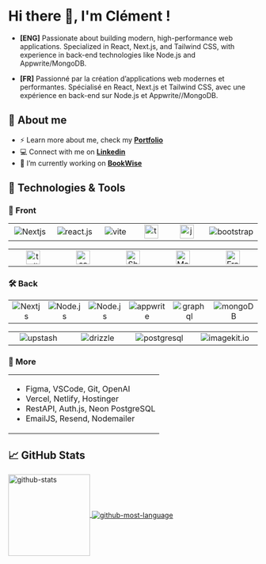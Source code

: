 <h1 align="left"> Hi there 👋, I'm Clément !</h1>

- **[ENG]** Passionate about building modern, high-performance web applications. Specialized in React, Next.js, and Tailwind CSS, with experience in back-end technologies like Node.js and Appwrite/MongoDB.

- **[FR]** Passionné par la création d’applications web modernes et performantes. Spécialisé en React, Next.js et Tailwind CSS, avec une expérience en back-end sur Node.js et Appwrite//MongoDB.

<h2 align="left">📖 About me</h2>

- ⚡ Learn more about me, check my **[Portfolio](https://cmadiot.vercel.app/)**
- 💻 Connect with me on **[Linkedin](https://www.linkedin.com/feed/)**
- 🔭 I’m currently working on **[BookWise](https://github.com/ClementMadiot/BookWise-nextjs-app)**

<h2 align="left">🔧 Technologies & Tools</h2>

<h3 align="left">🎨 Front</h3>

<table>
  <tr>
    <td align="center" width="150">
        <img src="https://img.shields.io/badge/next.js-000000?style=for-the-badge&logo=nextdotjs&logoColor=white" alt="Nextjs" />
    </td>
    <td align="center" width="150">
        <img src="https://img.shields.io/badge/-React_JS-black?style=for-the-badge&logoColor=white&logo=react&color=61DAFB" alt="react.js" />
    </td>
    <td align="center" width="150">
        <img src="https://img.shields.io/badge/-Vite-black?style=for-the-badge&logoColor=white&logo=vite&color=646CFF" alt="vite" />
    </td>
    <td align="center" width="150">
        <img src="https://img.shields.io/badge/-TypeScript-black?style=for-the-badge&logoColor=white&logo=typescript&color=3178C6" height="28px" alt="typescript" />
    </td>
    <td align="center" width="150">
       <img src="https://shields.io/badge/JavaScript-F7DF1E?logo=JavaScript&logoColor=000&style=flat-square" height="28px" alt="javascript" />
    </td>
    <td align="center" width="150">
        <img src="https://img.shields.io/badge/Bootstrap-563D7C?style=for-the-badge&logo=bootstrap&logoColor=white" alt="bootstrap"/>
    </td>
  </tr>
</table>
<table>
  <tr>
    <td align="center" width="150">
        <img src="https://img.shields.io/badge/-Tailwind_CSS-black?style=for-the-badge&logoColor=white&logo=tailwindcss&color=06B6D4" height="28px" alt="tailwindcss" />
    </td>
    <td align="center" width="150">
        <img src="https://img.shields.io/badge/Sass-CC6699?style=flat-square&logo=Sass&logoColor=white" height="28px" alt="sass" />
    </td>
    <td align="center" width="150">
        <img src="https://img.shields.io/badge/shadcn/ui-000000?style=for-the-badge&logo=shadcn/ui&logoColor=white" height="28px" alt="ShadCDN/UI" />
    </td>
    <td align="center" width="150">
        <img src="https://img.shields.io/badge/Material%20UI-007FFF?style=for-the-badge&logo=mui&logoColor=white" height="28px" alt="Material UI" />
    </td>
    <td align="center" width="150">
        <img src="https://img.shields.io/badge/framer_motion-ffca28?style=for-the-badge&logo=framer&logoColor=%23ffffff&color=%237178f6" height="28px" alt="Framer-motion" />
    </td>
    
  </tr>
</table>

<h3 align="left">🛠 Back</h3>
<table>
  <tr>
    <td align="center" width="150">
        <img src="https://img.shields.io/badge/next.js-000000?style=for-the-badge&logo=nextdotjs&logoColor=white" alt="Nextjs" />
    </td>
    <td align="center" width="150">
        <img src="https://img.shields.io/badge/node.js-339933?style=for-the-badge&logo=Node.js&logoColor=white" alt="Node.js" />
    </td>
    <td align="center" width="150">
        <img src="https://img.shields.io/badge/express.js-000000?style=for-the-badge&logo=express&logoColor=white" alt="Node.js" />
    </td>
        <td align="center" width="150">
<img src="https://img.shields.io/badge/-Appwrite-black?style=for-the-badge&logoColor=white&logo=appwrite&color=FD366E" alt="appwrite" />
    </td>
    <td align="center" width="150">
<img src="https://img.shields.io/badge/GraphQl-E10098?style=for-the-badge&logo=graphql&logoColor=white" alt="graphql" />
    </td>
            <td align="center" width="150">
<img src="https://img.shields.io/badge/-MongoDB-13aa52?style=for-the-badge&logo=mongodb&logoColor=white" alt="mongoDB" />
    </td>
  </tr>
</table>

<table>
  <tr>
    <td align="center" width="150">
        <img src="https://img.shields.io/badge/-Upstash-black?style=for-the-badge&logoColor=white&logo=upstash&color=00E9A3" alt="upstash" />
    </td>
    <td align="center" width="150">
        <img src="https://img.shields.io/badge/-Drizzle-black?style=for-the-badge&logoColor=green&logo=drizzle&color=000000" alt="drizzle" />
    </td>
    <td align="center" width="150">
        <img src="https://img.shields.io/badge/-PostgreSQL-black?style=for-the-badge&logoColor=white&logo=postgresql&color=4169E1" alt="postgresql" />
    </td>
    <td align="center" width="150">
        <img src="https://img.shields.io/badge/Imagekit.io-0450D5?style=for-the-badge&labelColor=0450D5" alt="imagekit.io" />
    </td>
  </tr>
</table>

<h3 align="left">📁 More</h3>

<table>
  <td>
    <ul>
      <li>Figma, VSCode, Git, OpenAI</li>
      <li>Vercel, Netlify, Hostinger</li>
      <li>RestAPI, Auth.js, Neon PostgreSQL</li>
      <li>EmailJS, Resend, Nodemailer</li>
    </ul>
  </td>
</table>

<h2 align="left">📈 GitHub Stats</h2>

<a href="https://github.com/ClementMadiot/ClementMadiot">
<img align="center" height="165" src="https://github-readme-stats.vercel.app/api?username=ClementMadiot&theme=vue-dark&show_icons=true&hide_border=true&count_private=true" alt="github-stats" />
</a>
<a href="https://github.com/ClementMadiot/ClementMadiot">
<img align="center" src="https://github.com/user-attachments/assets/ad9670e3-b2fb-4221-87bc-288824c80b41" alt="github-most-language" />
</a>






